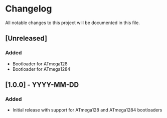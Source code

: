 # Changelog

All notable changes to this project will be documented in this file.

## [Unreleased]

### Added
- Bootloader for ATmega128
- Bootloader for ATmega1284

## [1.0.0] - YYYY-MM-DD

### Added
- Initial release with support for ATmega128 and ATmega1284 bootloaders
